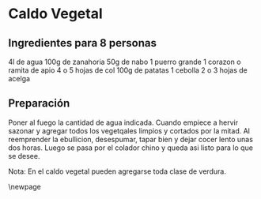 # Caldo Vegetal

## Ingredientes para 8 personas

4l de agua
100g de zanahoria
50g de nabo
1 puerro grande
1 corazon o ramita de apio
4 o 5 hojas de col
100g de patatas
1 cebolla 2 o 3 hojas de acelga

## Preparación

Poner al fuego la cantidad de agua indicada.
Cuando empiece a hervir sazonar y agregar todos los vegetqales limpios y cortados por la mitad.
Al reemprender la ebullicion, desespumar, tapar bien y dejar cocer lento unas dos horas.
Luego se pasa por el colador chino y queda asi listo para lo que se desee.

Nota: En el caldo vegetal pueden agregarse toda clase de verdura.

\newpage
